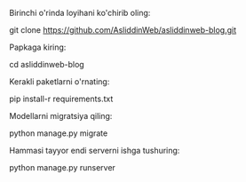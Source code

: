 Birinchi o'rinda loyihani ko'chirib oling:

git clone https://github.com/AsliddinWeb/asliddinweb-blog.git

Papkaga kiring:

cd asliddinweb-blog

Kerakli paketlarni o'rnating:

pip install-r requirements.txt

Modellarni migratsiya qiling:

python manage.py migrate

Hammasi tayyor endi serverni ishga tushuring:

python manage.py runserver
